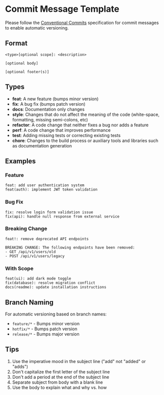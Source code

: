 # Commit Message Template

Please follow the [Conventional Commits](https://www.conventionalcommits.org/) specification for commit messages to enable automatic versioning.

## Format

```
<type>[optional scope]: <description>

[optional body]

[optional footer(s)]
```

## Types

- **feat**: A new feature (bumps minor version)
- **fix**: A bug fix (bumps patch version)
- **docs**: Documentation only changes
- **style**: Changes that do not affect the meaning of the code (white-space, formatting, missing semi-colons, etc)
- **refactor**: A code change that neither fixes a bug nor adds a feature
- **perf**: A code change that improves performance
- **test**: Adding missing tests or correcting existing tests
- **chore**: Changes to the build process or auxiliary tools and libraries such as documentation generation

## Examples

### Feature
```
feat: add user authentication system
feat(auth): implement JWT token validation
```

### Bug Fix
```
fix: resolve login form validation issue
fix(api): handle null response from external service
```

### Breaking Change
```
feat!: remove deprecated API endpoints

BREAKING CHANGE: The following endpoints have been removed:
- GET /api/v1/users/old
- POST /api/v1/users/legacy
```

### With Scope
```
feat(ui): add dark mode toggle
fix(database): resolve migration conflict
docs(readme): update installation instructions
```

## Branch Naming

For automatic versioning based on branch names:

- `feature/*` - Bumps minor version
- `hotfix/*` - Bumps patch version  
- `release/*` - Bumps major version

## Tips

1. Use the imperative mood in the subject line ("add" not "added" or "adds")
2. Don't capitalize the first letter of the subject line
3. Don't add a period at the end of the subject line
4. Separate subject from body with a blank line
5. Use the body to explain what and why vs. how 